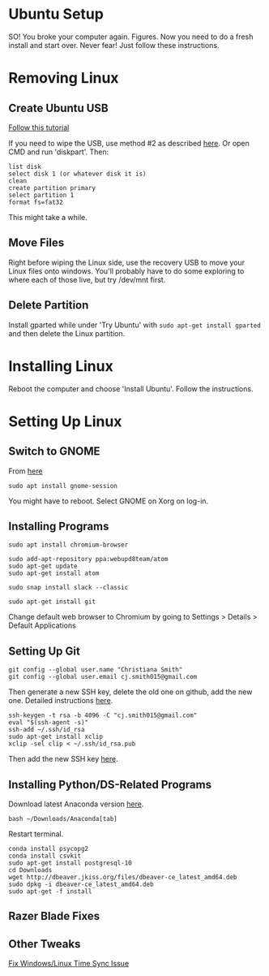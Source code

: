 # Ubuntu Setup
SO! You broke your computer again. Figures. Now you need to do a fresh install and start over.
Never fear! Just follow these instructions.

# Removing Linux

## Create Ubuntu USB

[Follow this tutorial](http://www.everydaylinuxuser.com/2015/11/how-to-create-ubuntu-1510-usb-drive.html)

If you need to wipe the USB, use method #2 as described [here](https://www.itsupportguides.com/knowledge-base/windows-10/three-ways-to-wipe-a-usb-drive-from-windows/). Or open CMD and run 'diskpart'. Then:

```
list disk
select disk 1 (or whatever disk it is)
clean
create partition primary
select partition 1
format fs=fat32
```

This might take a while.

## Move Files

Right before wiping the Linux side, use the recovery USB to move your Linux files onto windows. You'll probably have to do some exploring to where each of those live, but try /dev/mnt first.

## Delete Partition

Install gparted while under 'Try Ubuntu' with `sudo apt-get install gparted` and then delete the Linux partition.

# Installing Linux

Reboot the computer and choose 'Install Ubuntu'. Follow the instructions. 

# Setting Up Linux

## Switch to GNOME

From [here](https://linuxconfig.org/how-to-install-gnome-on-ubuntu-18-04-bionic-beaver-linux)
```
sudo apt install gnome-session
```
You might have to reboot. Select GNOME on Xorg on log-in.

## Installing Programs

```
sudo apt install chromium-browser

sudo add-apt-repository ppa:webupd8team/atom
sudo apt-get update
sudo apt-get install atom

sudo snap install slack --classic

sudo apt-get install git
```

Change default web browser to Chromium by going to Settings > Details > Default Applications

## Setting Up Git

```
git config --global user.name "Christiana Smith"
git config --global user.email cj.smith015@gmail.com
```

Then generate a new SSH key, delete the old one on github, add the new one. Detailed instructions [here](https://help.github.com/articles/generating-a-new-ssh-key-and-adding-it-to-the-ssh-agent/).

```
ssh-keygen -t rsa -b 4096 -C "cj.smith015@gmail.com"
eval "$(ssh-agent -s)"
ssh-add ~/.ssh/id_rsa
sudo apt-get install xclip
xclip -sel clip < ~/.ssh/id_rsa.pub
```
Then add the new SSH key [here](https://github.com/settings/keys).

## Installing Python/DS-Related Programs

Download latest Anaconda version [here](https://www.anaconda.com/download/#linux).

```
bash ~/Downloads/Anaconda[tab]
```

Restart terminal.

```
conda install psycopg2
conda install csvkit
sudo apt-get install postgresql-10
cd Downloads
wget http://dbeaver.jkiss.org/files/dbeaver-ce_latest_amd64.deb
sudo dpkg -i dbeaver-ce_latest_amd64.deb
sudo apt-get -f install
```

## Razer Blade Fixes

## Other Tweaks

[Fix Windows/Linux Time Sync Issue](https://www.howtogeek.com/323390/how-to-fix-windows-and-linux-showing-different-times-when-dual-booting/)
